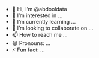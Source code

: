 - 👋 Hi, I’m @abdooldata
- 👀 I’m interested in ...
- 🌱 I’m currently learning ...
- 💞️ I’m looking to collaborate on ...
- 📫 How to reach me ...
- 😄 Pronouns: ...
- ⚡ Fun fact: ...

<!---
abdooldata/abdooldata is a ✨ special ✨ repository because its `README.md` (this file) appears on your GitHub profile.
You can click the Preview link to take a look at your changes.
--->
